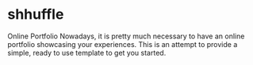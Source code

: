 # shhuffle
Online Portfolio
Nowadays, it is pretty much necessary to have an online portfolio showcasing your experiences. This is an attempt to provide a simple, ready to use template to get you started.
